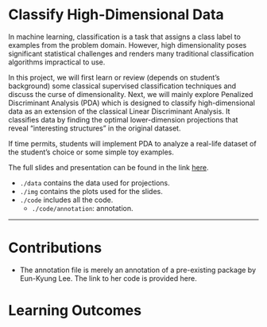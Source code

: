 # Classify High-Dimensional Data
In machine learning, classification is a task that assigns a class label to examples from the problem domain. However, high dimensionality poses significant statistical challenges and renders many traditional classification algorithms impractical to use.

In this project, we will first learn or review (depends on student’s background) some classical supervised classification techniques and discuss the curse of dimensionality. Next, we will mainly explore Penalized Discriminant Analysis (PDA) which is designed to classify high-dimensional data as an extension of the classical Linear Discriminant Analysis. It classifies data by finding the optimal lower-dimension projections that reveal “interesting structures” in the original dataset.

If time permits, students will implement PDA to analyze a real-life dataset of the student’s choice or some simple toy examples.

The full slides and presentation can be found in the link [here](https://docs.google.com/presentation/d/1oSrP5NRSWhoQRwXVjOmNRvVN8d4FA-LlYU0DCK1PzhE/edit?usp=sharing).

- `./data` contains the data used for projections.
- `./img` contains the plots used for the slides.
- `./code` includes all the code.
  - `./code/annotation`: annotation.

---

# Contributions

- The annotation file is merely an annotation of a pre-existing package by Eun-Kyung Lee. The link to her code is provided here.

# Learning Outcomes
